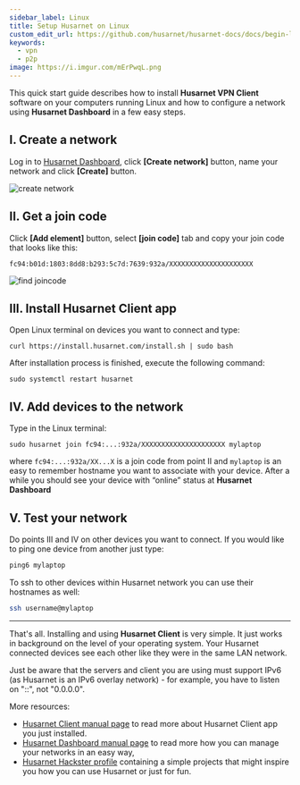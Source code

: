 ```yaml
---
sidebar_label: Linux
title: Setup Husarnet on Linux
custom_edit_url: https://github.com/husarnet/husarnet-docs/docs/begin-linux
keywords:
  - vpn
  - p2p
image: https://i.imgur.com/mErPwqL.png
---
```


This quick start guide describes how to install **Husarnet VPN Client** software on your computers running Linux and how to configure a network using **Husarnet Dashboard** in a few easy steps.

## I. Create a network

Log in to [Husarnet Dashboard](https://app.husarnet.com), click **[Create network]** button, name your network and click **[Create]** button.

![create network](/img/getting-started/docs-create-network.png)

## II. Get a join code

Click **[Add element]** button, select **[join code]** tab and copy your join code that looks like this: 
```
fc94:b01d:1803:8dd8:b293:5c7d:7639:932a/XXXXXXXXXXXXXXXXXXXXX
```

![find joincode](/img/getting-started/docs-joincode.png)

## III. Install Husarnet Client app

Open Linux terminal on devices you want to connect and type:  
```
curl https://install.husarnet.com/install.sh | sudo bash
```
After installation process is finished, execute the following command:
```
sudo systemctl restart husarnet
```

## IV. Add devices to the network
Type in the Linux terminal:
```
sudo husarnet join fc94:...:932a/XXXXXXXXXXXXXXXXXXXXX mylaptop
```
where `fc94:...:932a/XX...X` is a join code from point II and `mylaptop` is an easy to remember hostname you want to associate with your device. After a while you should see your device with “online” status at **Husarnet Dashboard**

## V. Test your network

Do points III and IV on other devices you want to connect. If you would like to ping one device from another just type:
```bash
ping6 mylaptop
```
To ssh to other devices within Husarnet network you can use their hostnames as well:
```bash
ssh username@mylaptop
```

------
That's all. Installing and using **Husarnet Client** is very simple. It just works in background on the level of your operating system. Your Husarnet connected devices see each other like they were in the same LAN network.

Just be aware that the servers and client you are using must support IPv6 (as Husarnet is an IPv6 overlay network) - for example, you have to listen on "::", not "0.0.0.0".

More resources:
- [Husarnet Client manual page](/docs/manual-client) to read more about Husarnet Client app you just installed.
- [Husarnet Dashboard manual page](/docs/manual-dashboard) to read more how you can manage your networks in an easy way,
- [Husarnet Hackster profile](https://hackster.io/husarnet/projects) containing a simple projects that might inspire you how you can use Husarnet or just for fun.

